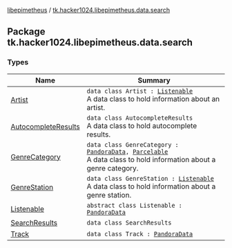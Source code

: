 [libepimetheus](../index.md) / [tk.hacker1024.libepimetheus.data.search](./index.md)

## Package tk.hacker1024.libepimetheus.data.search

### Types

| Name | Summary |
|---|---|
| [Artist](-artist/index.md) | `data class Artist : `[`Listenable`](-listenable/index.md)<br>A data class to hold information about an artist. |
| [AutocompleteResults](-autocomplete-results/index.md) | `data class AutocompleteResults`<br>A data class to hold autocomplete results. |
| [GenreCategory](-genre-category/index.md) | `data class GenreCategory : `[`PandoraData`](../tk.hacker1024.libepimetheus.data/-pandora-data/index.md)`, `[`Parcelable`](https://developer.android.com/reference/android/os/Parcelable.html)<br>A data class to hold information about a genre category. |
| [GenreStation](-genre-station/index.md) | `data class GenreStation : `[`Listenable`](-listenable/index.md)<br>A data class to hold information about a genre station. |
| [Listenable](-listenable/index.md) | `abstract class Listenable : `[`PandoraData`](../tk.hacker1024.libepimetheus.data/-pandora-data/index.md) |
| [SearchResults](-search-results/index.md) | `data class SearchResults` |
| [Track](-track/index.md) | `data class Track : `[`PandoraData`](../tk.hacker1024.libepimetheus.data/-pandora-data/index.md) |

